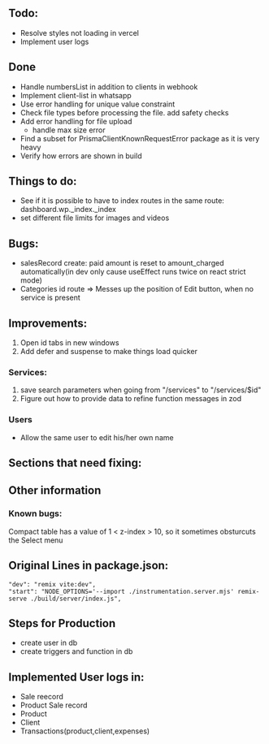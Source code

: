 ## Todo:

- Resolve styles not loading in vercel
- Implement user logs

## Done

- Handle numbersList in addition to clients in webhook
- Implement client-list in whatsapp
- Use error handling for unique value constraint
- Check file types before processing the file. add safety checks
- Add error handling for file upload
  - handle max size error
- Find a subset for PrismaClientKnownRequestError package as it is very heavy
- Verify how errors are shown in build

## Things to do:

- See if it is possible to have to index routes in the same route: dashboard.wp.\_index.\_index
- set different file limits for images and videos

## Bugs:

- salesRecord create: paid amount is reset to amount_charged automatically(in dev only cause useEffect runs twice on react strict mode)
- Categories id route => Messes up the position of Edit button, when no service is present

## Improvements:

1. Open id tabs in new windows
2. Add defer and suspense to make things load quicker

### Services:

1. save search parameters when going from "/services" to "/services/$id"
2. Figure out how to provide data to refine function messages in zod

### Users

- Allow the same user to edit his/her own name

## Sections that need fixing:

## Other information

### Known bugs:

Compact table has a value of 1 < z-index > 10, so it sometimes obsturcuts the Select menu

## Original Lines in package.json:

    "dev": "remix vite:dev",
    "start": "NODE_OPTIONS='--import ./instrumentation.server.mjs' remix-serve ./build/server/index.js",

## Steps for Production

- create user in db
- create triggers and function in db

## Implemented User logs in:

- Sale reecord
- Product Sale record
- Product
- Client
- Transactions(product,client,expenses)
